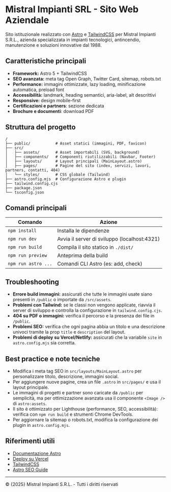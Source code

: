 # Mistral Impianti SRL - Sito Web Aziendale

Sito istituzionale realizzato con [Astro](https://astro.build/) e [TailwindCSS](https://tailwindcss.com/) per Mistral Impianti S.R.L., azienda specializzata in impianti tecnologici, antincendio, manutenzione e soluzioni innovative dal 1988.

## Caratteristiche principali
- **Framework:** Astro 5 + TailwindCSS
- **SEO avanzata:** meta tag Open Graph, Twitter Card, sitemap, robots.txt
- **Performance:** immagini ottimizzate, lazy loading, minificazione automatica, preload font
- **Accessibilità:** landmark, heading semantici, aria-label, alt descrittivi
- **Responsive:** design mobile-first
- **Certificazioni e partners**: sezione dedicata
- **Brochure e documenti**: download PDF

## Struttura del progetto

```
/
├── public/           # Asset statici (immagini, PDF, favicon)
├── src/
│   ├── assets/       # Asset importabili (SVG, background)
│   ├── components/   # Componenti riutilizzabili (Navbar, Footer)
│   ├── layouts/      # Layout principali (MainLayout.astro)
│   ├── pages/        # Pagine del sito (index, servizi, lavori, partners, contatti, 404)
│   └── styles/       # CSS globale (Tailwind)
├── astro.config.mjs  # Configurazione Astro e plugin
├── tailwind.config.cjs
├── package.json
└── tsconfig.json
```

## Comandi principali

| Comando              | Azione                                      |
|----------------------|---------------------------------------------|
| `npm install`        | Installa le dipendenze                      |
| `npm run dev`        | Avvia il server di sviluppo (localhost:4321)|
| `npm run build`      | Compila il sito statico in `./dist/`        |
| `npm run preview`    | Anteprima della build                       |
| `npm run astro ...`  | Comandi CLI Astro (es: add, check)          |

## Troubleshooting

- **Errore build immagini:** assicurati che tutte le immagini usate siano presenti in `/public` o importate da `/src/assets`.
- **Problemi con Tailwind:** se le classi non vengono applicate, riavvia il server di sviluppo e controlla la configurazione in `tailwind.config.cjs`.
- **404 su PDF o immagini:** verifica il percorso e la presenza dei file in `/public`.
- **Problemi SEO:** verifica che ogni pagina abbia un titolo e una descrizione univoci tramite la prop `title` e `description` del layout.
- **Problemi di deploy su Vercel/Netlify:** assicurati che la variabile `site` in `astro.config.mjs` sia corretta.

## Best practice e note tecniche

- Modifica i meta tag SEO in `src/layouts/MainLayout.astro` per personalizzare titolo, descrizione, immagini social.
- Per aggiungere nuove pagine, crea un file `.astro` in `src/pages/` e usa il layout principale.
- Le immagini di progetti e partner sono caricate da `/public` per semplicità, ma per ottimizzazione avanzata usa il componente `<Image />` di `astro:assets`.
- Il sito è ottimizzato per Lighthouse (performance, SEO, accessibilità): verifica con `npm run build` e strumenti Chrome DevTools.
- Per aggiornare la sitemap o robots.txt, modifica la configurazione dei plugin in `astro.config.mjs`.

## Riferimenti utili
- [Documentazione Astro](https://docs.astro.build/)
- [Deploy su Vercel](https://docs.astro.build/en/guides/deploy/vercel/)
- [TailwindCSS](https://tailwindcss.com/docs/installation)
- [Astro SEO Guide](https://docs.astro.build/en/guides/seo/)

---

© {2025} Mistral Impianti S.R.L. - Tutti i diritti riservati
